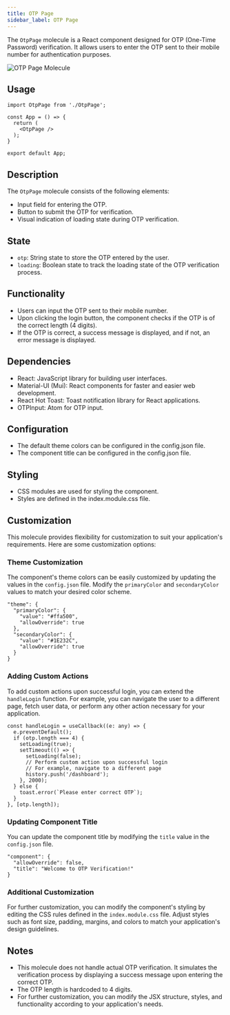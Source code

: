 ```yaml
---
title: OTP Page
sidebar_label: OTP Page
---
```



<head>
  <title> OTP Page </title>
  <meta
    name="description"
    content="your meta content goes here"
  />
</head>

The `OtpPage` molecule is a React component designed for OTP (One-Time Password) verification. It allows users to enter the OTP sent to their mobile number for authentication purposes.

<img src="/img/molecules/otpPage.png" alt="OTP Page Molecule" />

## Usage
```
import OtpPage from './OtpPage';

const App = () => {
  return (
    <OtpPage />
  );
}

export default App;
```

## Description
The `OtpPage` molecule consists of the following elements:

- Input field for entering the OTP.
- Button to submit the OTP for verification.
- Visual indication of loading state during OTP verification.

## State
- `otp`: String state to store the OTP entered by the user.
- `loading`: Boolean state to track the loading state of the OTP verification process.

## Functionality
- Users can input the OTP sent to their mobile number.
- Upon clicking the login button, the component checks if the OTP is of the correct length (4 digits).
- If the OTP is correct, a success message is displayed, and if not, an error message is displayed.

## Dependencies
- React: JavaScript library for building user interfaces.
- Material-UI (Mui): React components for faster and easier web development.
- React Hot Toast: Toast notification library for React applications.
- OTPInput: Atom for OTP input.

## Configuration
- The default theme colors can be configured in the config.json file.
- The component title can be configured in the config.json file.

## Styling
- CSS modules are used for styling the component.
- Styles are defined in the index.module.css file.

## Customization
This molecule provides flexibility for customization to suit your application's requirements. Here are some customization options:

### Theme Customization
The component's theme colors can be easily customized by updating the values in the `config.json` file. Modify the `primaryColor` and `secondaryColor` values to match your desired color scheme.

```
"theme": {
  "primaryColor": {
    "value": "#ffa500",
    "allowOverride": true
  },
  "secondaryColor": {
    "value": "#1E232C",
    "allowOverride": true
  }
}
```

### Adding Custom Actions
To add custom actions upon successful login, you can extend the `handleLogin` function. For example, you can navigate the user to a different page, fetch user data, or perform any other action necessary for your application.

```
const handleLogin = useCallback((e: any) => {
  e.preventDefault();
  if (otp.length === 4) {
    setLoading(true);
    setTimeout(() => {
      setLoading(false);
      // Perform custom action upon successful login
      // For example, navigate to a different page
      history.push('/dashboard');
    }, 2000);
  } else {
    toast.error(`Please enter correct OTP`);
  }
}, [otp.length]);
```

### Updating Component Title
You can update the component title by modifying the `title` value in the `config.json` file.

```
"component": {
  "allowOverride": false,
  "title": "Welcome to OTP Verification!"
}
```

### Additional Customization
For further customization, you can modify the component's styling by editing the CSS rules defined in the `index.module.css` file. Adjust styles such as font size, padding, margins, and colors to match your application's design guidelines.


## Notes
- This molecule does not handle actual OTP verification. It simulates the verification process by displaying a success message upon entering the correct OTP.
- The OTP length is hardcoded to 4 digits.
- For further customization, you can modify the JSX structure, styles, and functionality according to your application's needs.





